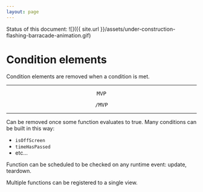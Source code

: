 ```yaml
---
layout: page
---
```


Status of this document:
![]({{ site.url }}/assets/under-construction-flashing-barracade-animation.gif)

# Condition elements

Condition elements are removed when a condition is met.

---

<p style="text-align:center"><tt>MVP</tt></p>



<p style="text-align:center"><tt>/MVP</tt></p>

---

Can be removed once some function evaluates to true. Many conditions can be built in this way:

- `isOffScreen`
- `timeHasPassed`
- etc...

Function can be scheduled to be checked on any runtime event: update, teardown.

Multiple functions can be registered to a single view.
